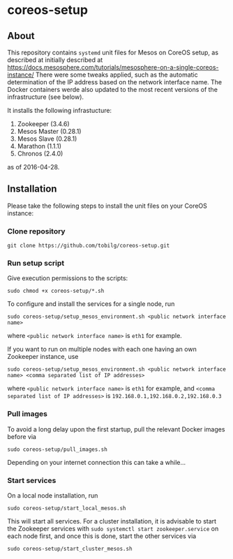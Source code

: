 # coreos-setup

## About

This repository contains `systemd` unit files for Mesos on CoreOS setup, as described at initially described at https://docs.mesosphere.com/tutorials/mesosphere-on-a-single-coreos-instance/
There were some tweaks applied, such as the automatic determination of the IP address based on the network interface name. The Docker containers werde also updated to the most recent versions of the infrastructure (see below).

It installs the following infrastucture:

1. Zookeeper (3.4.6)
2. Mesos Master (0.28.1)
3. Mesos Slave (0.28.1)
4. Marathon (1.1.1)
5. Chronos (2.4.0)

as of 2016-04-28.

## Installation

Please take the following steps to install the unit files on your CoreOS instance:

### Clone repository

    git clone https://github.com/tobilg/coreos-setup.git

### Run setup script

Give execution permissions to the scripts:

    sudo chmod +x coreos-setup/*.sh

To configure and install the services for a single node, run 

    sudo coreos-setup/setup_mesos_environment.sh <public network interface name>

where `<public network interface name>` is `eth1` for example.

If you want to run on multiple nodes with each one having an own Zookeeper instance, use

    sudo coreos-setup/setup_mesos_environment.sh <public network interface name> <comma separated list of IP addresses>

where `<public network interface name>` is `eth1` for example, and `<comma separated list of IP addresses>` is `192.168.0.1,192.168.0.2,192.168.0.3`

### Pull images

To avoid a long delay upon the first startup, pull the relevant Docker images before via

    sudo coreos-setup/pull_images.sh

Depending on your internet connection this can take a while...

### Start services

On a local node installation, run

    sudo coreos-setup/start_local_mesos.sh
	
This will start all services. For a cluster installation, it is advisable to start the Zookeeper services with `sudo systemctl start zookeeper.service` on each node first, and once this is done, start the other services via

    sudo coreos-setup/start_cluster_mesos.sh